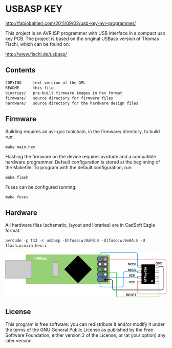 USBASP KEY
==========

http://fabiobaltieri.com/2011/09/02/usb-key-avr-programmer/

This project is an AVR ISP programmer with USB interface in a compact usb
key PCB. The project is based on the original USBasp version of Thomas Fischl,
which can be found on:

http://www.fischl.de/usbasp/

Contents
--------

    COPYING     text version of the GPL
    README      this file
    binaries/   pre-built firmware images in hex format
    firmware/   source directory for firmware files
    hardware/   source directory for the hardware design files

Firmware
--------

Building requires an avr-gcc toolchain, in the firmware/ directory, to build
run:

    make main.hex

Flashing the firmware on the device requires avrdude and a compatible hardware
programmer. Default configuration is stored at the beginning of the Makefile.
To program with the default configuration, run:

    make flash

Fuses can be configured running:

    make fuses

Hardware
--------

All hardware files (schematic, layout and libraries) are in CadSoft Eagle
format.

```
avrdude -p t13 -c usbasp -Uhfuse:w:0xFB:m -Ulfuse:w:0x6A:m -U flash:w:main.hex:i
```

![USBASP](avr_programmer_usbasp.png?raw=true)

License
-------

This program is free software: you can redistribute it and/or modify
it under the terms of the GNU General Public License as published by
the Free Software Foundation, either version 2 of the License, or
(at your option) any later version.

